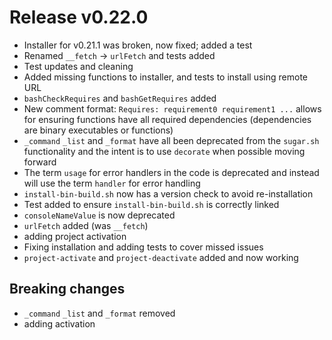 # Release v0.22.0

- Installer for v0.21.1 was broken, now fixed; added a test
- Renamed `__fetch` -> `urlFetch` and tests added
- Test updates and cleaning
- Added missing functions to installer, and tests to install using remote URL
- `bashCheckRequires` and `bashGetRequires` added
- New comment format: `Requires: requirement0 requirement1 ...` allows for ensuring functions have all required dependencies (dependencies are binary executables or functions)
- `_command` `_list` and `_format` have all been deprecated from the `sugar.sh` functionality and the intent is to use `decorate` when possible moving forward
- The term `usage` for error handlers in the code is deprecated and instead will use the term `handler` for error handling
- `install-bin-build.sh` now has a version check to avoid re-installation
- Test added to ensure `install-bin-build.sh` is correctly linked
- `consoleNameValue` is now deprecated
- `urlFetch` added (was `__fetch`)
- adding project activation
- Fixing installation and adding tests to cover missed issues
- `project-activate` and `project-deactivate` added and now working

## Breaking changes

- `_command` `_list` and `_format` removed
- adding activation
